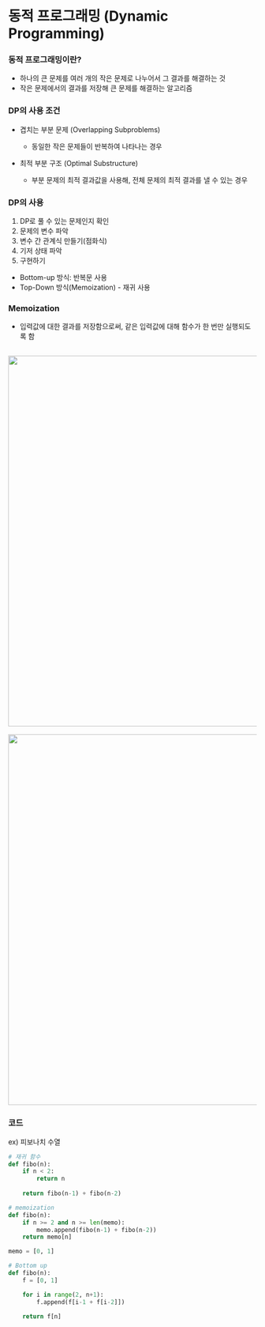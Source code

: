 # 동적 프로그래밍 (Dynamic Programming)

### 동적 프로그래밍이란?
- 하나의 큰 문제를 여러 개의 작은 문제로 나누어서 그 결과를 해결하는 것
- 작은 문제에서의 결과를 저장해 큰 문제를 해결하는 알고리즘

### DP의 사용 조건
- 겹치는 부분 문제 (Overlapping Subproblems)
  - 동일한 작은 문제들이 반복하여 나타나는 경우

- 최적 부분 구조 (Optimal Substructure) 
  - 부분 문제의 최적 결과값을 사용해, 전체 문제의 최적 결과를 낼 수 있는 경우

### DP의 사용
1. DP로 풀 수 있는 문제인지 확인
2. 문제의 변수 파악
3. 변수 간 관계식 만들기(점화식)
4. 기저 상태 파악
5. 구현하기
  - Bottom-up 방식: 반복문 사용
  - Top-Down 방식(Memoization) - 재귀 사용

### Memoization
- 입력값에 대한 결과를 저장함으로써, 같은 입력값에 대해 함수가 한 번만 실행되도록 함

<img src="https://user-images.githubusercontent.com/109272360/185610180-d4a0d1ab-b2f2-4563-9536-05ec950e30c4.png" width="750px" style="margin-top:16px;">
<img src="https://user-images.githubusercontent.com/109272360/185610177-907f0727-bc6b-4999-8299-c7693f5186c2.png" width="750px" style="margin-top:16px;">

### 코드
ex) 피보나치 수열

```python
# 재귀 함수
def fibo(n):
    if n < 2:
        return n
    
    return fibo(n-1) + fibo(n-2)
```

```python
# memoization
def fibo(n):
    if n >= 2 and n >= len(memo):
        memo.append(fibo(n-1) + fibo(n-2))
    return memo[n]

memo = [0, 1]
```

```python
# Bottom up
def fibo(n):
    f = [0, 1]

    for i in range(2, n+1):
        f.append(f[i-1 + f[i-2]])

    return f[n]
```

